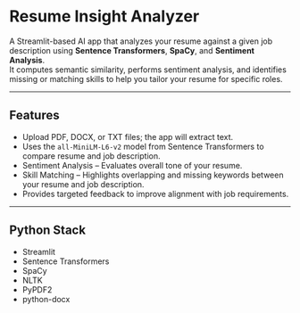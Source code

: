 # Resume Insight Analyzer
A Streamlit-based AI app that analyzes your resume against a given job description using **Sentence Transformers**, **SpaCy**, and **Sentiment Analysis**.  
It computes semantic similarity, performs sentiment analysis, and identifies missing or matching skills to help you tailor your resume for specific roles.

---

## Features

- Upload PDF, DOCX, or TXT files; the app will extract text.  
- Uses the `all-MiniLM-L6-v2` model from Sentence Transformers to compare resume and job description.  
- Sentiment Analysis – Evaluates overall tone of your resume.  
- Skill Matching – Highlights overlapping and missing keywords between your resume and job description.  
- Provides targeted feedback to improve alignment with job requirements.

---

## Python Stack

- Streamlit
- Sentence Transformers
- SpaCy
- NLTK
- PyPDF2
- python-docx
